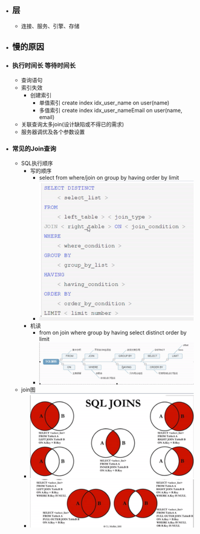 - ## 层
    - 连接、服务、引擎、存储
- ## 慢的原因
- ### 执行时间长 等待时间长
    - 查询语句
    - 索引失效
        - 创建索引
            - 单值索引 create index idx_user_name on user(name)
            - 多值索引 create index idx_user_nameEmail on user(name, email)
    - 关联查询太多join(设计缺陷或不得已的需求)
    - 服务器调优及各个参数设置
- ### 常见的Join查询
    - SQL执行顺序
        - 写的顺序
            - select from where/join on group by having order by limit
            - ![mysql手写顺序](./manualorder.jpg)
        - 机读
            - from on join where group by having select distinct order by limit
            - ![mysql鱼骨图](./mysqlfish.jpg)
    - join图
        - ![mysqljoin图](./mysqljoin_1.jpg)  
        - ![mysqljoin图](./mysqljoin_2.jpg)